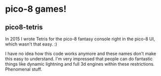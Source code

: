 
# pico-8 games!

## pico8-tetris
In 2015 I wrote Tetris for the pico-8 fantasy console
right in the pico-8 UI, which wasn't that easy.  :)

I have no idea how this code works anymore and these names 
don't make this easy to understand.  I'm very impressed that
people can do fantastic things like dynamic lightning and full
3d engines within these restrictions.  Phenomenal stuff.


